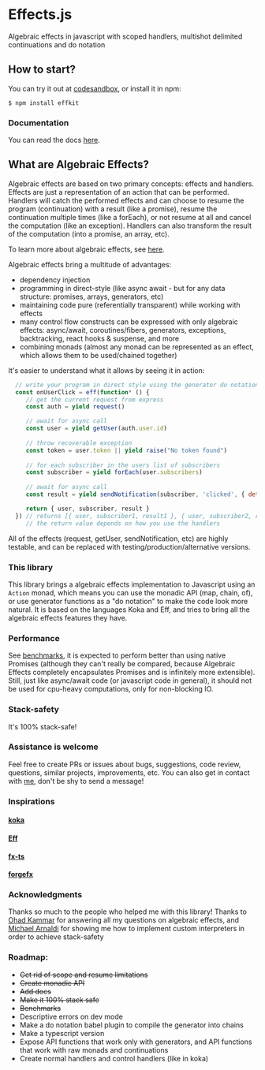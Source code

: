# Effects.js
Algebraic effects in javascript with scoped handlers, multishot delimited continuations and do notation

## How to start?
You can try it out at <a href="https://codesandbox.io/s/effkit-8nkwc?file=/src/index.js">codesandbox</a>, or install it in npm:
```
$ npm install effkit
```

### Documentation
You can read the docs <a href="https://nythrox.github.io/effects.js">here</a>. 

## What are Algebraic Effects?
Algebraic effects are based on two primary concepts: effects and handlers. Effects are just a representation of an action that can be performed. Handlers will catch the performed effects and can choose to resume the program (continuation) with a result (like a promise), resume the continuation multiple times (like a forEach), or not resume at all and cancel the computation (like an exception). Handlers can also transform the result of the computation (into a promise, an array, etc). 

To learn more about algebraic effects, see <a href="https://nythrox.github.io/effects.js/#/algeff">here</a>. 

Algebraic effects bring a multitude of advantages: 
- dependency injection
- programming in direct-style (like async await - but for any data structure: promises, arrays, generators, etc)
- maintaining code pure (referentially transparent) while working with effects
- many control flow constructs can be expressed with only algebraic effects: async/await, coroutines/fibers, generators, exceptions, backtracking, react hooks & suspense, and more
- combining monads (almost any monad can be represented as an effect, which allows them to be used/chained together)

It's easier to understand what it allows by seeing it in action:

```javascript
  // write your program in direct style using the generator do notation
  const onUserClick = eff(function* () {
     // get the current request from express
     const auth = yield request() 

     // await for async call
     const user = yield getUser(auth.user.id) 
     
     // throw recoverable exception
     const token = user.token || yield raise("No token found")
     
     // for each subscriber in the users list of subscribers
     const subscriber = yield forEach(user.subscribers) 
     
     // await for async call
     const result = yield sendNotification(subscriber, 'clicked', { details: mouseEvent, user, token }) 

     return { user, subscriber, result }
  }) // returns [{ user, subscriber1, result1 }, { user, subscriber2, result2 }, ...], 
     // the return value depends on how you use the handlers 
```

All of the effects (request, getUser, sendNotification, etc) are highly testable, and can be replaced with testing/production/alternative versions.

### This library
This library brings a algebraic effects implementation to Javascript using an `Action` monad, which means you can use the monadic API (map, chain, of), or use generator functions as a "do notation" to make the code look more natural. It is based on the languages Koka and Eff, and tries to bring all the algebraic effects features they have.

### Performance
See <a href="https://github.com/nythrox/effects.js/blob/master/tests/benchmark.test.js">benchmarks</a>, it is expected to perform better than using native Promises (although they can't really be compared, because Algebraic Effects completely encapsulates Promises and is infinitely more extensible). 
Still, just like async/await code (or javascript code in general), it should not be used for cpu-heavy computations, only for non-blocking IO.

### Stack-safety
It's 100% stack-safe!

### Assistance is welcome
Feel free to create PRs or issues about bugs, suggestions, code review, questions, similar projects, improvements, etc. You can also get in contact with <a href="https://github.com/nythrox"> me</a>, don't be shy to send a message!
   
### Inspirations
#### [koka](https://github.com/koka-lang/koka)

#### [Eff](eff-lang.org)

#### [fx-ts](https://github.com/briancavalier/fx-ts)

#### [forgefx](https://github.com/briancavalier/forgefx)

### Acknowledgments
Thanks so much to the people who helped me with this library! Thanks to [Ohad Kammar](https://github.com/ohad) for answering all my questions on algebraic effects, and [Michael Arnaldi](https://github.com/mikearnaldi) for showing me how to implement custom interpreters in order to achieve stack-safety

### Roadmap:
- ~~Get rid of scope and resume limitations~~
- ~~Create monadic API~~
- ~~Add docs~~
- ~~Make it 100% stack safe~~
- ~~Benchmarks~~
- Descriptive errors on dev mode
- Make a do notation babel plugin to compile the generator into chains
- Make a typescript version
- Expose API functions that work only with generators, and API functions that work with raw monads and continuations
- Create normal handlers and control handlers (like in koka)
